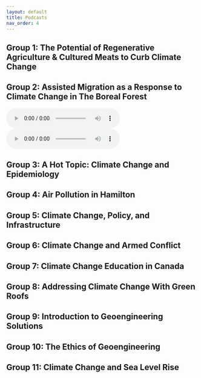 ```yaml
---
layout: default
title: Podcasts
nav_order: 4
---
```


## Group 1: The Potential of Regenerative Agriculture & Cultured Meats to Curb Climate Change
<audio src="assets/audio/group1-regenerative-farming-&-lab-cultured-meat.mp3" type="audio/mpeg"></audio>

## Group 2: Assisted Migration as a Response to Climate Change in The Boreal Forest

<audio controls>
  <source src="https://github.com/iSci-3A12/ClimateChange-2021Winter/raw/main/assets/audio/group2-assisted-migration-and-the-boreal-forest.mp3" type="audio/mpeg">
</audio>

<audio controls>
  <source src="https://raw.githubusercontent.com/iSci-3A12/ClimateChange-2021Winter/master/audio/group2-assisted-migration-and-the-boreal-forest.mp3" type="audio/mpeg">
</audio>


## Group 3: A Hot Topic: Climate Change and Epidemiology


## Group 4: Air Pollution in Hamilton


## Group 5: Climate Change, Policy, and Infrastructure


## Group 6: Climate Change and Armed Conflict


## Group 7: Climate Change Education in Canada


## Group 8: Addressing Climate Change With Green Roofs 


## Group 9: Introduction to Geoengineering Solutions


## Group 10: The Ethics of Geoengineering


## Group 11: Climate Change and Sea Level Rise


